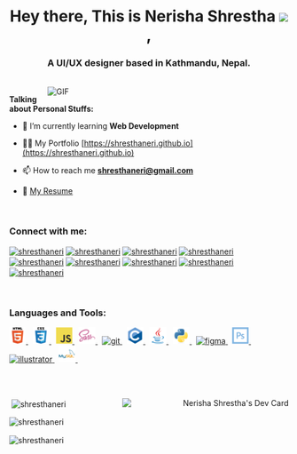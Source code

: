 <h1 align="center">Hey there, This is Nerisha Shrestha <img src="https://media.giphy.com/media/hvRJCLFzcasrR4ia7z/giphy.gif" width="25px">,</h1>
<h3 align="center">A UI/UX designer based in Kathmandu, Nepal.</h3> <br />
<img align="right" alt="GIF" src="https://media.giphy.com/media/LMcB8XospGZO8UQq87/giphy.gif"  width="435" />

**Talking about Personal Stuffs:**

- 🌱 I’m currently learning **Web Development**

- 👨‍💻 My Portfolio [https://shresthaneri.github.io](https://shresthaneri.github.io)

- 📫 How to reach me **shresthaneri@gmail.com**

- 📝 [My Resume](https://shresthaneri.github.io/Images/Nerisha%20Shrestha.pdf)

<br/>

<h3 align="left">Connect with me:</h3>
<p align="left">
<a href="https://facebook.com/shresthaneri" target="_blank"><img align="center" src="https://raw.githubusercontent.com/rahuldkjain/github-profile-readme-generator/master/src/images/icons/Social/facebook.svg" alt="shresthaneri" height="20" width="30" /></a>
<a href="https://instagram.com/shresthanerii" target="_blank"><img align="center" src="https://raw.githubusercontent.com/rahuldkjain/github-profile-readme-generator/master/src/images/icons/Social/instagram.svg" alt="shresthaneri" height="20" width="30" /></a>
<a href="https://linkedin.com/in/shresthaneri" target="_blank"><img align="center" src="https://raw.githubusercontent.com/rahuldkjain/github-profile-readme-generator/master/src/images/icons/Social/linked-in-alt.svg" alt="shresthaneri" height="20" width="30" /></a>
<a href="https://twitter.com/shresthaneri" target="_blank"><img align="center" src="https://raw.githubusercontent.com/rahuldkjain/github-profile-readme-generator/master/src/images/icons/Social/twitter.svg" alt="shresthaneri" height="20" width="30" /></a>
<a href="https://dev.to/shresthaneri" target="_blank"><img align="center" src="https://raw.githubusercontent.com/rahuldkjain/github-profile-readme-generator/master/src/images/icons/Social/devto.svg" alt="shresthaneri" height="20" width="30" /></a>
<a href="https://codepen.io/shresthaneri" target="_blank"><img align="center" src="https://raw.githubusercontent.com/rahuldkjain/github-profile-readme-generator/master/src/images/icons/Social/codepen.svg" alt="shresthaneri" height="20" width="30" /></a>
<a href="https://dribbble.com/shresthaneri" target="_blank"><img align="center" src="https://raw.githubusercontent.com/rahuldkjain/github-profile-readme-generator/master/src/images/icons/Social/dribbble.svg" alt="shresthaneri" height="20" width="30" /></a>
<a href="https://www.behance.net/shresthaneri" target="_blank"><img align="center" src="https://raw.githubusercontent.com/rahuldkjain/github-profile-readme-generator/master/src/images/icons/Social/behance.svg" alt="shresthaneri" height="20" width="30" /></a>
<a target="blank" href="#"><img align="center" src="https://visitor-badge.glitch.me/badge?page_id=shresthaneri&left_color=black&right_color=#fa6167" alt="shresthaneri"  height="20"></a>
</p>
<br />
<h3 align="left">Languages and Tools:</h3>
<p align="left">
<!-- html -->
 <a href="https://www.w3schools.com/html/default.asp" target="_blank" rel="noreferrer"> <img src="https://raw.githubusercontent.com/devicons/devicon/master/icons/html5/html5-original-wordmark.svg" alt="html5" width="30" height="30"/> </a> &nbsp;
 <!-- css -->
 <a href="https://www.w3schools.com/css/" target="_blank" rel="noreferrer"> <img src="https://raw.githubusercontent.com/devicons/devicon/master/icons/css3/css3-original-wordmark.svg" alt="css3" width="30" height="30"/> </a> &nbsp;
 <!-- js -->
 <a href="https://developer.mozilla.org/en-US/docs/Web/JavaScript" target="_blank" rel="noreferrer"> <img src="https://raw.githubusercontent.com/devicons/devicon/master/icons/javascript/javascript-original.svg" alt="javascript" width="30" height="30"/> </a> &nbsp;
 <!-- scss -->
 <a href="https://sass-lang.com" target="_blank" rel="noreferrer"> <img src="https://raw.githubusercontent.com/devicons/devicon/master/icons/sass/sass-original.svg" alt="sass" width="30" height="30"/> </a> &nbsp;
 <!-- git -->
 <a href="https://git-scm.com/" target="_blank" rel="noreferrer"> <img src="https://www.vectorlogo.zone/logos/git-scm/git-scm-icon.svg" alt="git" width="30" height="30"/> </a> &nbsp;
 <!-- C programming -->
<a href="https://www.cprogramming.com/" target="_blank" rel="noreferrer"> <img src="https://raw.githubusercontent.com/devicons/devicon/master/icons/c/c-original.svg" alt="c" width="30" height="30"/> </a> &nbsp;
 <!-- Java -->
<a href="https://www.java.com/" target="_blank" rel="noreferrer"> <img src="https://raw.githubusercontent.com/devicons/devicon/master/icons/java/java-original.svg" alt="java" width="30" height="30"/> </a> &nbsp;
<!-- Python -->
<a href="https://www.python.org/" target="_blank" rel="noreferrer"> <img src="https://raw.githubusercontent.com/devicons/devicon/master/icons/python/python-original.svg" alt="python" width="30" height="30"/> </a> &nbsp;
 <!-- Figma -->
 <a href="https://www.figma.com/" target="_blank" rel="noreferrer"> <img src="https://www.vectorlogo.zone/logos/figma/figma-icon.svg" alt="figma" width="30" height="30"/> </a> &nbsp;
 <!-- Photoshop -->
 <a href="https://www.photoshop.com/en" target="_blank" rel="noreferrer"> <img src="https://raw.githubusercontent.com/devicons/devicon/master/icons/photoshop/photoshop-line.svg" alt="photoshop" width="30" height="30"/> </a> &nbsp;
 <!-- Illustrator  -->
 <a href="https://www.adobe.com/in/products/illustrator.html" target="_blank" rel="noreferrer"> <img src="https://www.vectorlogo.zone/logos/adobe_illustrator/adobe_illustrator-icon.svg" alt="illustrator" width="30" height="30"/> </a> &nbsp;
 <!-- MySQL -->
 <a href="https://www.mysql.com/" target="_blank" rel="noreferrer"> <img src="https://raw.githubusercontent.com/devicons/devicon/master/icons/mysql/mysql-original-wordmark.svg" alt="mysql" width="30" height="30"/> </a> &nbsp;


<br/><br/>
<p align="right">
    <a href="https://app.daily.dev/shresthaneri">
        <img align="right" src="https://api.daily.dev/devcards/372bfaca1ef242478c524cb1e5561449.png?r=o9y" width="300"
            alt="Nerisha Shrestha's Dev Card" />
    </a>
</p>
<p>&nbsp;<img align="center" src="https://github-readme-stats.vercel.app/api?username=shresthaneri&show_icons=true&locale=en&theme=dracula"
        alt="shresthaneri" />
</p>

<p><img align="center" src="https://github-readme-streak-stats.herokuapp.com/?user=shresthaneri&theme=dracula" alt="shresthaneri" /></p>
<p>
    <img align="center"
        src="https://github-readme-stats.vercel.app/api/top-langs?username=shresthaneri&show_icons=true&locale=en&theme=dracula"
        alt="shresthaneri" />
</p>
